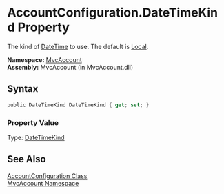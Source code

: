 AccountConfiguration.DateTimeKind Property
==========================================
The kind of [DateTime][1] to use. The default is [Local][2].

**Namespace:** [MvcAccount][3]  
**Assembly:** MvcAccount (in MvcAccount.dll)

Syntax
------

```csharp
public DateTimeKind DateTimeKind { get; set; }
```

### Property Value
Type: [DateTimeKind][2]

See Also
--------
[AccountConfiguration Class][4]  
[MvcAccount Namespace][3]  

[1]: http://msdn.microsoft.com/en-us/library/03ybds8y
[2]: http://msdn.microsoft.com/en-us/library/shx7s921
[3]: ../README.md
[4]: README.md